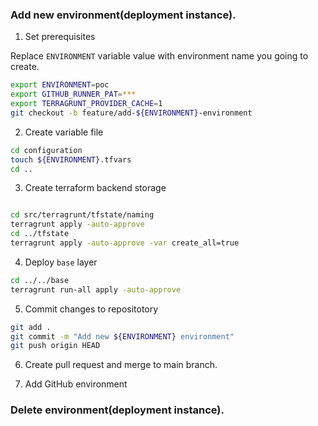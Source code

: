 

### Add new environment(deployment instance).

1. Set prerequisites

Replace `ENVIRONMENT` variable value with environment name you going to create.

```bash
export ENVIRONMENT=poc
export GITHUB_RUNNER_PAT=***
export TERRAGRUNT_PROVIDER_CACHE=1
git checkout -b feature/add-${ENVIRONMENT}-environment
```

2. Create variable file

```bash
cd configuration
touch ${ENVIRONMENT}.tfvars
cd ..
```

3. Create terraform backend storage

```bash

cd src/terragrunt/tfstate/naming
terragrunt apply -auto-approve
cd ../tfstate
terragrunt apply -auto-approve -var create_all=true
```

4. Deploy `base` layer

```bash
cd ../../base
terragrunt run-all apply -auto-approve
```

5. Commit changes to repositotory

```bash
git add .
git commit -m "Add new ${ENVIRONMENT} environment"
git push origin HEAD
```

6. Create pull request and merge to main branch.

7. Add GitHub environment

### Delete environment(deployment instance).